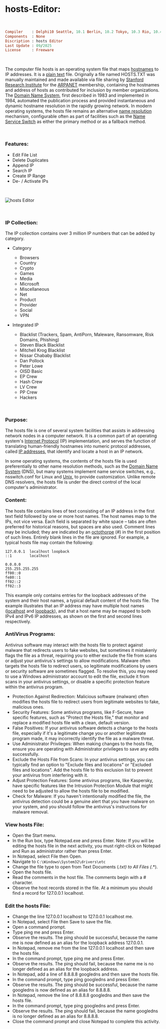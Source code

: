 # hosts-Editor:

</br>

```ruby
Compiler    : Delphi10 Seattle, 10.1 Berlin, 10.2 Tokyo, 10.3 Rio, 10.4 Sydney, 11 Alexandria, 12 Athens
Components  : None
Discription : hosts Editor
Last Update : 09/2025
License     : Freeware
```

</br>

The computer file hosts is an operating system file that maps [hostnames](https://en.wikipedia.org/wiki/Hostname) to IP addresses. It is a [plain text](https://en.wikipedia.org/wiki/Plain_text) file. Originally a file named HOSTS.TXT was manually maintained and made available via file sharing by [Stanford Research Institute](https://en.wikipedia.org/wiki/SRI_International) for the [ARPANET](https://en.wikipedia.org/wiki/Hosts_(file)) membership, containing the hostnames and address of hosts as contributed for inclusion by member organizations. The [Domain Name System](https://en.wikipedia.org/wiki/Hosts_(file)), first described in 1983 and implemented in 1984, automated the publication process and provided instantaneous and dynamic hostname resolution in the rapidly growing network. In modern operating systems, the hosts file remains an alternative [name resolution](https://en.wikipedia.org/wiki/Name_resolution_(computer_systems)) mechanism, configurable often as part of facilities such as the [Name Service Switch](https://en.wikipedia.org/wiki/Hosts_(file)) as either the primary method or as a fallback method.

</br>

### Features:  
* Edit File List
* Delete Duplicates
* Append IP
* Search IP
* Create IP Range
* De- / Activate IPs

</br>

![hosts Editor](https://github.com/user-attachments/assets/e860edfd-ffc3-460a-82f3-b8332dc55c87)

</br>

### IP Collection:  
The IP collection contains over 3 million IP numbers that can be added by category.
* Category
  * Browsers
  * Country
  * Crypto
  * Games
  * Media
  * Microsoft
  * Miscellaneous
  * Net
  * Product
  * Provider
  * Social
  * VPN

* Integrated IP
  * Blacklist (Trackers, Spam, AntiPorn, Maleware, Ransomware, Risk Domains, Phishing)
  * Steven Black Blacklist
  * Mitchell Krog Blacklist
  * Nissar Chababy Blacklist
  * Dan Pollock
  * Peter Lowe
  * OISD Basic
  * EP Crew
  * Hash Crew
  * LV Crew
  * PP Crew
  * Hackers

</br>

### Purpose:  
The hosts file is one of several system facilities that assists in addressing network nodes in a computer network. It is a common part of an operating system's [Internet Protocol](https://en.wikipedia.org/wiki/Internet_Protocol) (IP) implementation, and serves the function of translating human-friendly hostnames into numeric protocol addresses, called [IP addresses](https://en.wikipedia.org/wiki/IP_address), that identify and locate a host in an IP network.

In some operating systems, the contents of the hosts file is used preferentially to other name resolution methods, such as the [Domain Name System](https://en.wikipedia.org/wiki/Domain_Name_System) (DNS), but many systems implement name service switches, e.g., nsswitch.conf for Linux and [Unix](https://en.wikipedia.org/wiki/Unix), to provide customization. Unlike remote DNS resolvers, the hosts file is under the direct control of the local computer's administrator.

### Content:  
The hosts file contains lines of text consisting of an IP address in the first text field followed by one or more host names. The host names map to the IPs, not vice versa. Each field is separated by white space – tabs are often preferred for historical reasons, but spaces are also used. Comment lines may be included; they are indicated by an [octothorpe](https://en.wikipedia.org/wiki/Octothorpe) (#) in the first position of such lines. Entirely blank lines in the file are ignored. For example, a typical hosts file may contain the following:  

```
127.0.0.1  localhost loopback
::1        localhost

0.0.0.0
255.255.255.255
ff00::0
fe80::1
ff02::2
ff02::3
```

This example only contains entries for the loopback addresses of the system and their host names, a typical default content of the hosts file. The example illustrates that an IP address may have multiple host names ([localhost](https://en.wikipedia.org/wiki/Localhost) and [loopback](https://en.wikipedia.org/wiki/Loopback)), and that a host name may be mapped to both IPv4 and IPv6 IP addresses, as shown on the first and second lines respectively.

### AntiVirus Programs:  
Antivirus software may interact with the hosts file to protect against malware that redirects users to fake websites, but sometimes it mistakenly flags the file as a threat, requiring you to either exclude the file from scans or adjust your antivirus's settings to allow modifications. Malware often targets the hosts file to redirect users, so legitimate modifications by users or security software are sometimes flagged. To resolve this, you may need to use a Windows administrator account to edit the file, exclude it from scans in your antivirus settings, or disable a specific protection feature within the antivirus program. 

* Protection Against Redirection:
Malicious software (malware) often modifies the hosts file to redirect users from legitimate websites to fake, malicious ones. 
* Security Features:
Some antivirus programs, like F-Secure, have specific features, such as "Protect the Hosts file," that monitor and replace a modified hosts file with a clean, default version. 
* False Positives:
If your antivirus software detects a change to the hosts file, especially if it's a legitimate change you or another legitimate program made, it may incorrectly identify the file as a malware threat.
* Use Administrator Privileges:
When making changes to the hosts file, ensure you are operating with Administrator privileges to save any edits successfully. 
* Exclude the Hosts File from Scans:
In your antivirus settings, you can typically find an option to "Exclude files and locations" or "Excluded files and locations". Add the hosts file to this exclusion list to prevent your antivirus from interfering with it. 
* Adjust Protection Features:
Some antivirus programs, like Kaspersky, have specific features like the Intrusion Protection Module that might need to be adjusted to allow the hosts file to be modified. 
* Check for Malware:
If you haven't intentionally modified the file, the antivirus detection could be a genuine alert that you have malware on your system, and you should follow the antivirus's instructions for malware removal. 

### View hosts File:
* Open the Start menu.
* In the Run box, type Notepad.exe and press Enter. Note: If you will be editing the hosts file in the next activity, you must right-click on Notepad and Run as administrator rather than press Enter.
* In Notepad, select File then Open.
* Navigate to ```C:\Windows\System32\drivers\etc```
* Change the file type to open from Text Documents (*.txt) to All Files (*.*).
* Open the hosts file.
* Read the comments in the host file. The comments begin with a # character.
* Observe the host records stored in the file. At a minimum you should find a record for 127.0.0.1 localhost.

### Edit the hosts File:
* Change the line 127.0.0.1 localhost to 127.0.0.1 localhost me.
* In Notepad, select File then Save to save the file.
* Open a command prompt.
* Type ping me and press Enter.
* Observe the results. The ping should be successful, because the name me is now defined as an alias for the loopback address 127.0.0.1.
* In Notepad, remove me from the line 127.0.0.1 localhost and then save the hosts file.
* In the command prompt, type ping me and press Enter.
* Observe the results. The ping should fail, because the name me is no longer defined as an alias for the loopback address.
* In Notepad, add a line of 8.8.8.8 googledns and then save the hosts file.
* In the command prompt, type ping googledns and press Enter.
* Observe the results. The ping should be successful, because the name googledns is now defined as an alias for 8.8.8.8.
* In Notepad, remove the line of 8.8.8.8 googledns and then save the hosts file.
* In the command prompt, type ping googledns and press Enter.
* Observe the results. The ping should fail, because the name googledns is no longer defined as an alias for 8.8.8.8.
* Close the command prompt and close Notepad to complete this activity.

